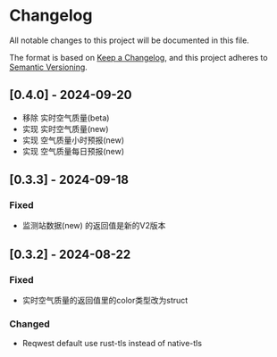 # Changelog

All notable changes to this project will be documented in this file.

The format is based on [Keep a Changelog](https://keepachangelog.com/en/1.1.0/),
and this project adheres to [Semantic Versioning](https://semver.org/spec/v2.0.0.html).

## [0.4.0] - 2024-09-20

- 移除 实时空气质量(beta)
- 实现 实时空气质量(new)
- 实现 空气质量小时预报(new)
- 实现  空气质量每日预报(new)

## [0.3.3] - 2024-09-18

### Fixed

- 监测站数据(new) 的返回值是新的V2版本 

## [0.3.2] - 2024-08-22

### Fixed

- 实时空气质量的返回值里的color类型改为struct

### Changed

- Reqwest default use rust-tls instead of native-tls